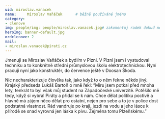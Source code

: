 ```yaml
---
uid: miroslav.vanacek
name:     Miroslav Vaňáček  	# běžně používáné jméno
category:
- clenove
img: people/img: people/miroslav.vanacek.jpg# zakomentuj radek dokud není fotka
heroImg: banner-default.jpg
ordclenove: 2
mail:
- miroslav.vanacek@pirati.cz
---
```


Jmenuji se Miroslav Vaňáček a bydlím v Plzni. V Plzni jsem i vystudoval techniku a to konkrétně střední průmyslovou školu elektrotechnickou. Nyní pracuji nyní jako konstruktér, do července ještě v Doosan Škoda.

Nic necharakterizuje člověka tak, jako když to o něm řekne někdo jiný. Krajský předseda Lukáš Bartoň o mně řekl: ”Míru jsem potkal před mnoha lety, tenkrát to byl však můj student na Západočeské univerzitě. Potěšilo mě tedy, když si vybral Piráty a přidal se k nám. Chce dělat politiku poctivě a hlavně má zájem něco dělat pro ostatní, nejen pro sebe a to je v police dost podstatná vlastnost. Rád vandruje po kraji, jezdí na vodu a jeho lásce k přírodě se snad vyrovná jen láska k pivu. Zejména tomu Plzeňskému.”
